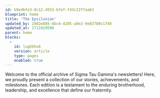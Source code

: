 ```yaml
---
id: b9e4bfe3-9c12-4553-b7ef-f43c22ffaa63
blueprint: home
title: 'The Epsilonian'
updated_by: 2402e885-4bc4-4205-a8e2-9e83780c1740
updated_at: 1711929590
parent: home
blocks:
  -
    id: lug6khu6
    version: article
    type: pages
    enabled: true
---
```

Welcome to the official archive of Sigma Tau Gamma's newsletters! Here, we proudly present a collection of our stories, achievements, and milestones. Each edition is a testament to the enduring brotherhood, leadership, and excellence that define our fraternity.